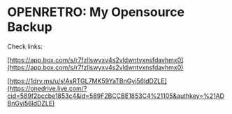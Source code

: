 OPENRETRO: My Opensource Backup
===============================

Check links:

[https://app.box.com/s/r7fzllswyxv4s2vldwntvxnsfdavhmx0](https://app.box.com/s/r7fzllswyxv4s2vldwntvxnsfdavhmx0)
 
[https://1drv.ms/u/s!AsRTGL7MK59YaTBnGyi56ldDZLE](https://onedrive.live.com/?cid=589f2bccbe1853c4&id=589F2BCCBE1853C4%21105&authkey=%21ADBnGyi56ldDZLE) 
